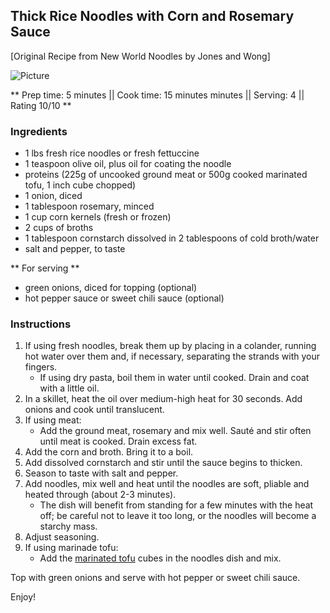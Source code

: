 ## Thick Rice Noodles with Corn and Rosemary Sauce

[Original Recipe from New World Noodles by Jones and Wong]

![Picture](../img/Link_to_picture)

** Prep time: 5 minutes || Cook time: 15 minutes minutes || Serving: 4 || Rating 10/10 **

### Ingredients

- 1 lbs fresh rice noodles or fresh fettuccine
- 1 teaspoon olive oil, plus oil for coating the noodle
- proteins (225g of uncooked ground meat or 500g cooked marinated tofu, 1 inch cube chopped)
- 1 onion, diced
- 1 tablespoon rosemary, minced
- 1 cup corn kernels (fresh or frozen)
- 2 cups of broths
- 1 tablespoon cornstarch dissolved in 2 tablespoons of cold broth/water
- salt and pepper, to taste

** For serving **

- green onions, diced for topping (optional)
- hot pepper sauce or sweet chili sauce (optional)

### Instructions

1. If using fresh noodles, break them up by placing in a colander, running hot water over them and, if necessary, separating the strands with your fingers. 
	- If using dry pasta, boil them in water until cooked. Drain and coat with a little oil.
2. In a skillet, heat the oil over medium-high heat for 30 seconds. Add onions and cook until translucent. 
3. If using meat:
	- Add the ground meat, rosemary and mix well. Sauté and stir often until meat is cooked. Drain excess fat. 
4. Add the corn and broth. Bring it to a boil. 
5. Add dissolved cornstarch and stir until the sauce begins to thicken.
6. Season to taste with salt and pepper. 
7. Add noodles, mix well and heat until the noodles are soft, pliable and heated through (about 2-3 minutes). 
	- The dish will benefit from standing for a few minutes with the heat off; be careful not to leave it too long, or the noodles will become a starchy mass.
8. Adjust seasoning.
8. If using marinade tofu: 
	- Add the [marinated tofu](../basics/marinating_tofu.md) cubes in the noodles dish and mix.

Top with green onions and serve with hot pepper or sweet chili sauce. 

Enjoy!
